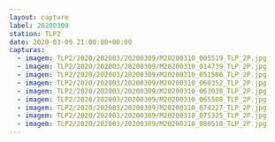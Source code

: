```yaml
---
layout: capture
label: 20200309
station: TLP2
date: 2020-03-09 21:00:00+00:00
capturas:
  - imagem: TLP2/2020/202003/20200309/M20200310_005519_TLP_2P.jpg
  - imagem: TLP2/2020/202003/20200309/M20200310_014739_TLP_2P.jpg
  - imagem: TLP2/2020/202003/20200309/M20200310_051506_TLP_2P.jpg
  - imagem: TLP2/2020/202003/20200309/M20200310_060352_TLP_2P.jpg
  - imagem: TLP2/2020/202003/20200309/M20200310_063038_TLP_2P.jpg
  - imagem: TLP2/2020/202003/20200309/M20200310_065508_TLP_2P.jpg
  - imagem: TLP2/2020/202003/20200309/M20200310_074227_TLP_2P.jpg
  - imagem: TLP2/2020/202003/20200309/M20200310_075325_TLP_2P.jpg
  - imagem: TLP2/2020/202003/20200309/M20200310_080510_TLP_2P.jpg
---
```

